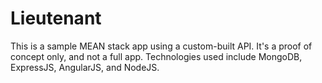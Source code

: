 # Lieutenant

This is a sample MEAN stack app using a custom-built API. It's a proof of concept only, and not a full app. Technologies used include MongoDB, ExpressJS, AngularJS, and NodeJS.
